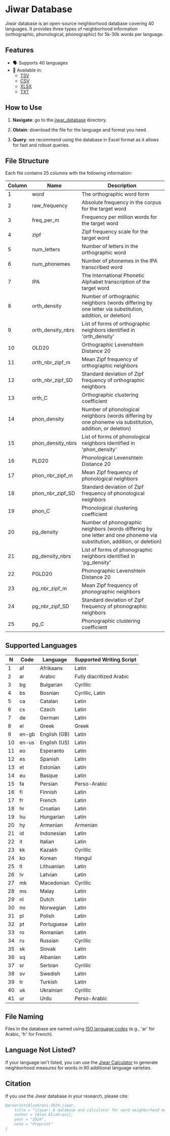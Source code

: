 # Jiwar Database

Jiwar database is an open-source neighborhood database covering 40 languages. It provides three types of neighborhood information (orthographic, phonological, phonographic) for 5k-30k words per language.

## Features

- 🗣️ Supports 40 languages
- 📁 Available in:
  - [TSV](https://github.com/AlaaAlzahrani/Jiwar_database/tree/master/jiwar_database/tsv)
  - [CSV](https://github.com/AlaaAlzahrani/Jiwar_database/tree/master/jiwar_database/csv)
  - [XLSX](https://github.com/AlaaAlzahrani/Jiwar_database/tree/master/jiwar_database/xlsx)
  - [TXT](https://github.com/AlaaAlzahrani/Jiwar_database/tree/master/jiwar_database/txt)

## How to Use

1. **Navigate**: go to the [jiwar_database](https://github.com/AlaaAlzahrani/Jiwar_database/tree/master/jiwar_database) directory.

2. **Obtain**: download the file for the language and format you need.

3. **Query**: we recommend using the database in Excel format as it allows for fast and robust queries.

## File Structure

Each file contains 25 columns with the following information:

| Column | Name | Description |
|--------|------|-------------|
| 1 | word | The orthographic word form |
| 2 | raw_frequency | Absolute frequency in the corpus for the target word |
| 3 | freq_per_m | Frequency per million words for the target word |
| 4 | zipf | Zipf frequency scale for the target word |
| 5 | num_letters | Number of letters in the orthographic word |
| 6 | num_phonemes | Number of phonemes in the IPA transcribed word |
| 7 | IPA | The International Phonetic Alphabet transcription of the target word|
| 8 | orth_density | Number of orthographic neighbors (words differing by one letter via substitution, addition, or deletion) |
| 9 | orth_density_nbrs | List of forms of orthographic neighbors identified in 'orth_density' |
| 10 | OLD20 | Orthographic Levenshtein Distance 20 |
| 11 | orth_nbr_zipf_m | Mean Zipf frequency of orthographic neighbors |
| 12 | orth_nbr_zipf_SD | Standard deviation of Zipf frequency of orthographic neighbors |
| 13 | orth_C | Orthographic clustering coefficient |
| 14 | phon_density | Number of phonological neighbors (words differing by one phoneme via substitution, addition, or deletion) |
| 15 | phon_density_nbrs | List of forms of phonological neighbors identified in 'phon_density' |
| 16 | PLD20 | Phonological Levenshtein Distance 20 |
| 17 | phon_nbr_zipf_m | Mean Zipf frequency of phonological neighbors |
| 18 | phon_nbr_zipf_SD | Standard deviation of Zipf frequency of phonological neighbors |
| 19 | phon_C | Phonological clustering coefficient |
| 20 | pg_density | Number of phonographic neighbors (words differing by one letter and one phoneme via substitution, addition, or deletion) |
| 21 | pg_density_nbrs | List of forms of phonographic neighbors identified in 'pg_density' |
| 22 | PGLD20 | Phonographic Levenshtein Distance 20 |
| 23 | pg_nbr_zipf_m | Mean Zipf frequency of phonographic neighbors |
| 24 | pg_nbr_zipf_SD | Standard deviation of Zipf frequency of phonographic neighbors |
| 25 | pg_C | Phonographic clustering coefficient |

## Supported Languages

| N   | Code  | Language        | Supported Writing Script |
|-----|-------|-----------------|--------------------------|
| 1   | af    | Afrikaans       | Latin                    |
| 2   | ar    | Arabic          | Fully diacritized Arabic |
| 3   | bg    | Bulgarian       | Cyrillic                 |
| 4   | bs    | Bosnian         | Cyrillic, Latin          |
| 5   | ca    | Catalan         | Latin                    |
| 6   | cs    | Czech           | Latin                    |
| 7   | de    | German          | Latin                    |
| 8   | el    | Greek           | Greek                    |
| 9   | en-gb | English (GB)    | Latin                    |
| 10  | en-us | English (US)    | Latin                    |
| 11  | eo    | Esperanto       | Latin                    |
| 12  | es    | Spanish         | Latin                    |
| 13  | et    | Estonian        | Latin                    |
| 14  | eu    | Basque          | Latin                    |
| 15  | fa    | Persian         | Perso-Arabic             |
| 16  | fi    | Finnish         | Latin                    |
| 17  | fr    | French          | Latin                    |
| 18  | hr    | Croatian        | Latin                    |
| 19  | hu    | Hungarian       | Latin                    |
| 20  | hy    | Armenian        | Armenian                 |
| 21  | id    | Indonesian      | Latin                    |
| 22  | it    | Italian         | Latin                    |
| 23  | kk    | Kazakh          | Cyrillic                 |
| 24  | ko    | Korean          | Hangul                   |
| 25  | lt    | Lithuanian      | Latin                    |
| 26  | lv    | Latvian         | Latin                    |
| 27  | mk    | Macedonian      | Cyrillic                 |
| 28  | ms    | Malay           | Latin                    |
| 29  | nl    | Dutch           | Latin                    |
| 30  | no    | Norwegian       | Latin                    |
| 31  | pl    | Polish          | Latin                    |
| 32  | pt    | Portuguese      | Latin                    |
| 33  | ro    | Romanian        | Latin                    |
| 34  | ru    | Russian         | Cyrillic                 |
| 35  | sk    | Slovak          | Latin                    |
| 36  | sq    | Albanian        | Latin                    |
| 37  | sr    | Serbian         | Cyrillic                 |
| 38  | sv    | Swedish         | Latin                    |
| 39  | tr    | Turkish         | Latin                    |
| 40  | uk    | Ukrainian       | Cyrillic                 |
| 41  | ur    | Urdu            | Perso-Arabic             |

## File Naming

Files in the database are named using [ISO language codes](https://en.wikipedia.org/wiki/List_of_ISO_639_language_codes) (e.g., 'ar' for Arabic, 'fr' for French).

## Language Not Listed?

If your language isn't listed, you can use the [Jiwar Calculator](https://github.com/AlaaAlzahrani/Jiwar) to generate neighborhood measures for words in 90 additional language varieties.


## Citation

If you use the Jiwar database in your research, please cite:

```bibtex
@preprint{Alzahrani:2024:jiwar,
    title = "{Jiwar: A database and calculator for word neighborhood measures in 40 Languages}",
    author = {Alaa Alzahrani},
    year = "2024",
    note = "Preprint"
}
```
